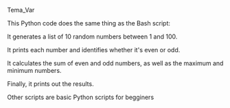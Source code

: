 Tema_Var

This Python code does the same thing as the Bash script:

It generates a list of 10 random numbers between 1 and 100.

It prints each number and identifies whether it's even or odd.

It calculates the sum of even and odd numbers, as well as the maximum and minimum numbers.

Finally, it prints out the results.

Other scripts are basic Python scripts for begginers 

